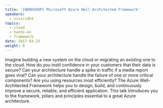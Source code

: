 ```yaml
---
title: '[WORKSHOP] Microsoft Azure Well-Architected Framework'
speakers:
  - vivsridh4
topics:
  - cloud
  - hands-on
  - framework
date: 2017-03-23
weight: 9
---
```


Imagine building a new system on the cloud or migrating an existing one to the cloud. How do you instil confidence in your customers that their data is secure? Can your architecture handle a spike in traffic if a media report goes viral? Can your architecture handle the failure of one or more critical components? Are you using resources most efficiently?
The Azure Well-Architected Framework helps you to design, build, and continuously improve a secure, reliable, and efficient application. This talk introduces you to the framework, pillars and principles essential to a great Azure architecture.